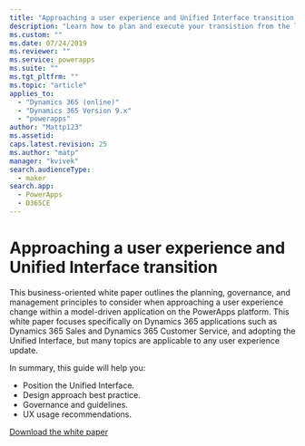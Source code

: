 ```yaml
---
title: "Approaching a user experience and Unified Interface transition | MicrosoftDocs"
description: "Learn how to plan and execute your transistion from the legacy web client to the Unified Interface"
ms.custom: ""
ms.date: 07/24/2019
ms.reviewer: ""
ms.service: powerapps
ms.suite: ""
ms.tgt_pltfrm: ""
ms.topic: "article"
applies_to: 
  - "Dynamics 365 (online)"
  - "Dynamics 365 Version 9.x"
  - "powerapps"
author: "Mattp123"
ms.assetid: 
caps.latest.revision: 25
ms.author: "matp"
manager: "kvivek"
search.audienceType: 
  - maker
search.app: 
  - PowerApps
  - D365CE
---
```

# Approaching a user experience and Unified Interface transition

This business-oriented white paper outlines the planning, governance, and management principles to consider when approaching a user experience change within a model-driven application on the PowerApps platform. This white paper focuses specifically on Dynamics 365 applications such as Dynamics 365 Sales and Dynamics 365 Customer Service, and adopting the Unified Interface, but many topics are applicable to any user experience update.

In summary, this guide will help you:
- Position the Unified Interface.
- Design approach best practice.
- Governance and guidelines.
- UX usage recommendations.

[Download the white paper](http://download.microsoft.com/download/A/F/3/AF3D45A7-4F38-41BE-8956-1DF7A4A5AFDB/approaching-unified-interface-transition.pdf) 